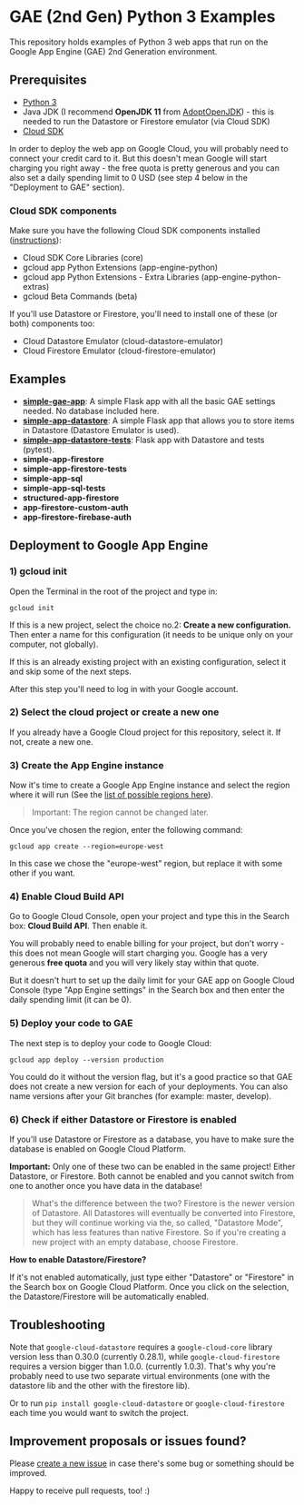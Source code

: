 # GAE (2nd Gen) Python 3 Examples

This repository holds examples of Python 3 web apps that run on the Google App Engine (GAE) 2nd Generation environment.

## Prerequisites

- [Python 3](https://www.python.org/)
- Java JDK (I recommend **OpenJDK 11** from [AdoptOpenJDK](https://adoptopenjdk.net/)) - this is needed to run the Datastore 
or Firestore emulator (via Cloud SDK)
- [Cloud SDK](https://cloud.google.com/sdk/docs/quickstarts)

In order to deploy the web app on Google Cloud, you will probably need to connect your credit card to it. But this 
doesn't mean Google will start charging you right away - the free quota is pretty generous and you can also set a 
daily spending limit to 0 USD (see step 4 below in the "Deployment to GAE" section).

### Cloud SDK components

Make sure you have the following Cloud SDK components installed ([instructions](https://cloud.google.com/sdk/docs/components)):

- Cloud SDK Core Libraries (core)
- gcloud app Python Extensions (app-engine-python)
- gcloud app Python Extensions - Extra Libraries (app-engine-python-extras)
- gcloud Beta Commands (beta)

If you'll use Datastore or Firestore, you'll need to install one of these (or both) components too:

- Cloud Datastore Emulator (cloud-datastore-emulator)
- Cloud Firestore Emulator (cloud-firestore-emulator)

## Examples

- **[simple-gae-app](https://github.com/smartninja/gae-2nd-gen-examples/tree/master/simple-gae-app)**: A simple Flask app with all the basic GAE settings needed. No database included here.
- **[simple-app-datastore](https://github.com/smartninja/gae-2nd-gen-examples/tree/master/simple-app-datastore)**: A simple Flask app that allows you to store items in Datastore (Datastore Emulator is used).
- **[simple-app-datastore-tests](https://github.com/smartninja/gae-2nd-gen-examples/tree/master/simple-app-datastore-tests)**: Flask app with Datastore and tests (pytest).
- **simple-app-firestore**
- **simple-app-firestore-tests**
- **simple-app-sql**
- **simple-app-sql-tests**
- **structured-app-firestore**
- **app-firestore-custom-auth**
- **app-firestore-firebase-auth**

## Deployment to Google App Engine

### 1) gcloud init

Open the Terminal in the root of the project and type in:

    gcloud init

If this is a new project, select the choice no.2: **Create a new configuration.** Then enter a name for this 
configuration (it needs to be unique only on your computer, not globally).

If this is an already existing project with an existing configuration, select it and skip some of the next steps.

After this step you'll need to log in with your Google account.

### 2) Select the cloud project or create a new one

If you already have a Google Cloud project for this repository, select it. If not, create a new one.

### 3) Create the App Engine instance

Now it's time to create a Google App Engine instance and select the region where it will run (See the 
[list of possible regions here](https://cloud.google.com/appengine/docs/locations)).

> Important: The region cannot be changed later.

Once you've chosen the region, enter the following command:

    gcloud app create --region=europe-west

In this case we chose the "europe-west" region, but replace it with some other if you want.

### 4) Enable Cloud Build API

Go to Google Cloud Console, open your project and type this in the Search box: **Cloud Build API**. Then enable it.

You will probably need to enable billing for your project, but don't worry - this does not mean Google will start 
charging you. Google has a very generous **free quota** and you will very likely stay within that quote.

But it doesn't hurt to set up the daily limit for your GAE app on Google Cloud Console (type "App Engine settings" in 
the Search box and then enter the daily spending limit (it can be 0).

### 5) Deploy your code to GAE

The next step is to deploy your code to Google Cloud:

    gcloud app deploy --version production

You could do it without the version flag, but it's a good practice so that GAE does not create a new version for each of 
your deployments. You can also name versions after your Git branches (for example: master, develop).

### 6) Check if either Datastore or Firestore is enabled

If you'll use Datastore or Firestore as a database, you have to make sure the database is enabled on Google Cloud 
Platform.

**Important:** Only one of these two can be enabled in the same project! Either Datastore, or Firestore. Both cannot 
be enabled and you cannot switch from one to another once you have data in the database!

> What's the difference between the two? Firestore is the newer version of Datastore. All Datastores will eventually 
be converted into Firestore, but they will continue working via the, so called, "Datastore Mode", which has less 
features than native Firestore. So if you're creating a new project with an empty database, choose Firestore.

**How to enable Datastore/Firestore?**

If it's not enabled automatically, just type either "Datastore" or "Firestore" in the Search box on Google Cloud 
Platform. Once you click on the selection, the Datastore/Firestore will be automatically enabled.

## Troubleshooting

Note that `google-cloud-datastore` requires a `google-cloud-core` library version less than 0.30.0 (currently 0.28.1), while 
`google-cloud-firestore` requires a version bigger than 1.0.0. (currently 1.0.3). That's why you're probably need to use two 
separate virtual environments (one with the datastore lib and the other with the firestore lib).

Or to run `pip install google-cloud-datastore` or `google-cloud-firestore` each time you would want to switch the 
project.

## Improvement proposals or issues found?

Please [create a new issue](https://github.com/smartninja/gae-2nd-gen-examples/issues/new) in case there's some bug or 
something should be improved.

Happy to receive pull requests, too! :)
